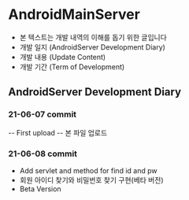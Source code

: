 # AndroidMainServer
- 본 텍스트는 개발 내역의 이해를 돕기 위한 글입니다
- 개발 일지 (AndroidServer Development Diary)
- 개발 내용 (Update Content)
- 개발 기간 (Term of Development)
## AndroidServer Development Diary
### 21-06-07 commit
  
  -- First upload
    -- 본 파일 업로드
  
### 21-06-08 commit
  - Add servlet and method for find id and pw
  - 회원 아이디 찾기와 비밀번호 찾기 구현(베타 버전)
  - Beta Version
